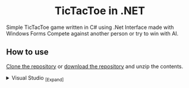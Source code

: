 <h1 align="center">
	TicTacToe in .NET
</h1>
Simple TicTacToe game written in C# using .Net
Interface made with Windows Forms
Compete against another person or try to win with AI.

## How to use

[Clone the repository](https://docs.github.com/en/repositories/creating-and-managing-repositories/cloning-a-repository) or [download the repository](https://github.com/krzywicki1/TicTacToe/archive/refs/heads/master.zip) and unzip the contents.

<details>
<summary>
Visual Studio <sub>[Expand]</sub>
</summary>
<p>

> 1. Install [Visual Studio](https://visualstudio.microsoft.com/) if not already installed.
>
> 2. Open the **`TicTacToe.sln`** file in Visual Studio.
>
> 3. Run the games with the `Debug`->`Start Debugging` (default hotkey `F5`) option in the menu strip.
